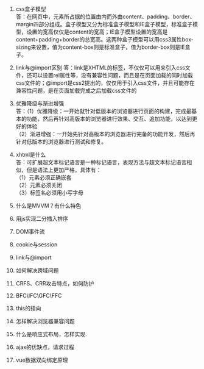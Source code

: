 1. css盒子模型  
答：在网页中，元素所占据的位置由内而外由content、padding、border、margin四部分组成。盒子模型又分为标准盒子模型和IE盒子模型，标准盒子模型，设置的宽高仅仅是content的宽高；IE盒子模型设置的宽高是content+padding+border的总宽高。这两种盒子模型可以用css3属性box-sizing来设置，值为content-box则是标准盒子，值为border-box则是IE盒子。 
2. link与@import区别 
答：link是XHTML的标签，不仅仅可以用来引入css文件，还可以设置rel属性等，没有兼容性问题，而且是在页面加载的同时加载css文件的；@import是css2提出的，仅仅用于引入css文件，并且可能存在兼容性问题，是在页面加载完成之后加载css文件的  

6. 优雅降级与渐进增强  
答：（1）优雅降级：一开始就针对低版本的浏览器进行页面的构建，完成最基本的功能，然后再针对高版本的浏览器进行效果、交互、追加功能，以达到更好的体验  
（2）渐进增强：一开始先针对高版本的浏览器进行完备的功能开发，然后再针对低版本的浏览器进行测试和修复。  
7. xhtml是什么  
答：可扩展超文本标记语言是一种标记语言，表现方法与超文本标记语言相似，但是语法上更加严格，具体有：  
（1）元素必须正确嵌套  
（2）元素必须关闭  
（3）标签名必须用小写字母  
8. 什么是MVVM？有什么特色 



13. 用js实现二分插入排序  
14. DOM事件流  
15. cookie与session  
16. link与@import  
17. 如何解决跨域问题  
18. CRFS、CRR攻击特点，如何防护  
19. BFC\IFC\GFC\FFC  
20. this的指向  
4. 怎样解决浏览器兼容问题  
5. 什么是响应式布局，怎样实现. 
8. ajax的优缺点，请求过程
10. vue数据双向绑定原理     
